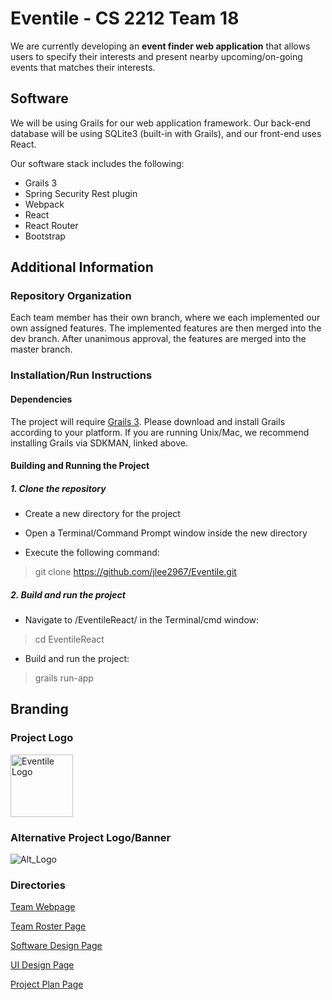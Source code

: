 # Eventile - CS 2212 Team 18

We are currently developing an **event finder web application** that allows users to specify their interests and present nearby upcoming/on-going events that matches their interests.

## Software

We will be using Grails for our web application framework. Our back-end database will be using SQLite3 (built-in with Grails), and our front-end uses React.

Our software stack includes the following:

* Grails 3
* Spring Security Rest plugin
* Webpack
* React
* React Router
* Bootstrap

## Additional Information

### Repository Organization

Each team member has their own branch, where we each implemented our own assigned features. The implemented features are then merged into the dev branch. After unanimous approval, the features are merged into the master branch. 

### Installation/Run Instructions

#### Dependencies

The project will require [Grails 3](https://grails.org/download.html). Please download and install Grails according to your platform. If you are running Unix/Mac, we recommend installing Grails via SDKMAN, linked above. 

#### Building and Running the Project

##### 1. Clone the repository

- Create a new directory for the project

- Open a Terminal/Command Prompt window inside the new directory

- Execute the following command: 

> git clone https://github.com/jlee2967/Eventile.git 

##### 2. Build and run the project

- Navigate to /EventileReact/ in the Terminal/cmd window:

> cd EventileReact

- Build and run the project:

> grails run-app

## Branding

### Project Logo

<img src="GitHubPages/Images/Eventile Logo.png" alt="Eventile Logo" style="width:100px; height:100px;">

### Alternative Project Logo/Banner

<img src="GitHubPages/Images/eventile_alt_logo.png" alt="Alt_Logo">

### Directories

[Team Webpage](https://jlee2967.github.io/Eventile/)

[Team Roster Page](GitHubPages/TEAMROSTER.md)

[Software Design Page](GitHubPages/SOFTWAREDESIGN.md)

[UI Design Page](GitHubPages/UIDESIGN.md)

[Project Plan Page](GitHubPages/PROJECTPLAN.md)


